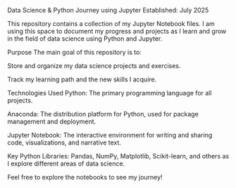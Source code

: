 Data Science & Python Journey using Jupyter
Established: July 2025

This repository contains a collection of my Jupyter Notebook files. I am using this space to document my progress and projects as I learn and grow in the field of data science using Python and Jupyter.

Purpose
The main goal of this repository is to:

Store and organize my data science projects and exercises.

Track my learning path and the new skills I acquire.

Technologies Used
Python: The primary programming language for all projects.

Anaconda: The distribution platform for Python, used for package management and deployment.

Jupyter Notebook: The interactive environment for writing and sharing code, visualizations, and narrative text.

Key Python Libraries: Pandas, NumPy, Matplotlib, Scikit-learn, and others as I explore different areas of data science.

Feel free to explore the notebooks to see my journey!
